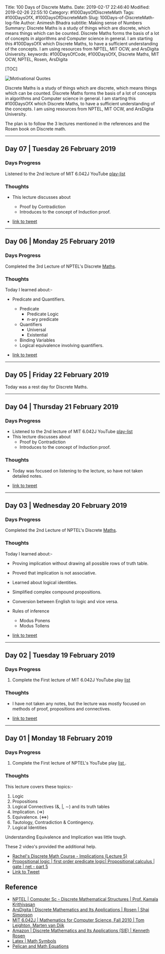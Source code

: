 Title: 100 Days of Discrete Maths.
Date: 2019-02-17 22:46:40
Modified: 2019-02-26 22:55:10
Category: #100DaysOfDiscreteMath
Tags: #100DaysOfX, #100DaysOfDiscreteMath
Slug: 100Days-of-DiscreteMath-log-file
Author: Animesh Bhadra
subtitle: Making sense of Numbers
Summary: Discrete Maths is a study of things which are discrete, which means things which can be counted. Discrete Maths forms the basis of a lot of concepts in algorithms and Computer science in general. I am starting this #100DaysOfX which Discrete Maths, to have a sufficient understanding of the concepts. I am using resources from NPTEL, MIT OCW, and ArsDigita University.
keywords: #100DaysOfCode, #100DaysOfX, Discrete Maths, MIT OCW, NPTEL, Rosen, ArsDigita

[TOC]

![Motivational Quotes]({filename}../../../images/discreteMaths/100DaysDiscreteMaths.jpg "To the wise, life is a problem, to the fool, a solution.")

Discrete Maths is a study of things which are discrete, which means things which can be counted. Discrete Maths forms the basis of a lot of concepts in algorithms and Computer science in general. I am starting this #100DaysOfX which Discrete Maths, to have a sufficient understanding of the concepts. I am using resources from NPTEL, MIT OCW, and ArsDigita University.

The plan is to follow the 3 lectures mentioned in the references and the Rosen book on Discrete math. 

---

## Day 07 | Tuesday 26 February 2019 ##

### Days Progress ###

Listened to the 2nd lecture of MIT 6.042J YouTube [play-list](https://www.youtube.com/watch?v=z8HKWUWS-lA&index=2&list=PLB7540DEDD482705B) 


### Thoughts ###

* This lecture discusses about 
	- Proof by Contradiction
	- Introduces to the concept of Induction proof.

* [link to tweet](link)	

---

## Day 06 | Monday 25 February 2019 ##

### Days Progress ###

Completed the 3rd Lecture of NPTEL's Discrete [Maths](https://www.youtube.com/watch?v=DmCltf8ypks&list=PL0862D1A947252D20).

### Thoughts ###

Today I learned about:-

* Predicate and Quantifiers.
	- Predicate
		+ Predicate Logic
		+ n-ary predicate
	- Quantifiers
		+ Universal
		+ Existential
	- Binding Variables
	- Logical equivalence involving quantifiers.

* [link to tweet](link)	

---

## Day 05 | Friday 22 February 2019 ##

Today was a rest day for Discrete Maths.


---
## Day 04 | Thursday 21 February 2019 ##

### Days Progress ###

* Listened to the 2nd lecture of MIT 6.042J YouTube [play-list](https://www.youtube.com/watch?v=z8HKWUWS-lA&index=2&list=PLB7540DEDD482705B) 
* This lecture discusses about 
	- Proof by Contradiction
	- Introduces to the concept of Induction proof.

### Thoughts ###

* Today was focused on listening to the lecture, so have not taken detailed notes.

* [link to tweet](https://twitter.com/animeshkbhadra/status/1098632243373924353)


---

## Day 03 | Wednesday 20 February 2019 ##

### Days Progress ###

Completed the 2nd Lecture of NPTEL's Discrete [Maths](https://www.youtube.com/watch?v=0uTE24o3q-o&list=PL0862D1A947252D20).

### Thoughts ###

Today I learned about:-

* Proving implication without drawing all possible rows of truth table.
* Proved that implication is not associative.
* Learned about logical identities.
* Simplified complex compound propositions.
* Conversion between English to logic and vice versa.
* Rules of inference
	- Modus Ponens
	- Modus Tollens


* [link to tweet](https://twitter.com/animeshkbhadra/status/1098270228784574466)

---

## Day 02 | Tuesday 19 February 2019 ##

### Days Progress ###

1. Complete the First lecture of MIT 6.042J YouTube play [list ](https://www.youtube.com/watch?v=L3LMbpZIKhQ&list=PLB7540DEDD482705B&index=2&t=0s)

### Thoughts ###

* I have not taken any notes, but the lecture was mostly focused on methods of proof, propositions and connectives.

* [link to tweet](https://twitter.com/animeshkbhadra/status/1097924977976844289)

---

## Day 01 | Monday 18 February 2019 ##

### Days Progress ###

1. Complete the First lecture of NPTEL's YouTube play [list ](https://www.youtube.com/watch?v=xlUFkMKSB3Y&list=PL0862D1A947252D20&index=2&t=0s). 

### Thoughts ###

This lecture covers these topics:-

1. Logic
2. Propositions
3. Logical Connectives ($\&$, $|$, $\sim$) and its truth tables
4. Implication. ($\Rightarrow$)
5. Equivalence. ($\Leftrightarrow$)
6. Tautology, Contradiction & Contingency.
7. Logical Identities

Understanding Equivalence and Implication was little tough.

These 2 video's provided the additional help.

* [Rachel's Discrete Math Course - Implications (Lecture 5)](https://www.youtube.com/watch?v=LSm4P6ywxoA)
* [Propositional logic | first order predicate logic| Propositional calculus | gate | net - part 5](https://www.youtube.com/watch?v=hICRgMz2LG8)
* [Link to Tweet](https://twitter.com/animeshkbhadra/status/1097558663814893569)


## Reference ##
* [NPTEL | Computer Sc - Discrete Mathematical Structures | Prof. Kamala Krithivasan ](https://www.youtube.com/playlist?list=PL0862D1A947252D20)
* [ArsDigita | Discrete Mathematics and Its Applications | Rosen | Shai Simonson ](https://www.youtube.com/playlist?list=PLUpS0WwSvA3e7HtgzNHMivo0T8V0etX_Z)
* [MIT 6.042J | Mathematics for Computer Science, Fall 2010 | Tom Leighton, Marten van Dijk ](https://www.youtube.com/playlist?list=PLB7540DEDD482705B)
* [Amazon | Discrete Mathematics and Its Applications (SIE) | Kenneth Rosen](https://www.amazon.in/Discrete-Mathematics-Its-Applications-SIE/dp/0070681880/)
* [Latex | Math Symbols](http://www.cs.put.poznan.pl/ksiek/latexmath.html)
* [Pelican and Math Equations](http://nosferalatu.com/Pelican.html)